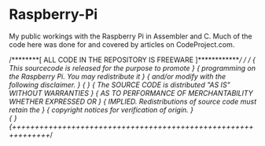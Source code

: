 # Raspberry-Pi
My public workings with the Raspberry Pi in Assembler and C. Much of the code here was done for and covered by articles on CodeProject.com.

/********[ ALL CODE IN THE REPOSITORY IS FREEWARE ]*************/
/                                                               /
{     This sourcecode is released for the purpose to promote    }
{   programming on the Raspberry Pi. You may redistribute it    }
{   and/or modify with the following disclaimer.                }
{																                                }
{   The SOURCE CODE is distributed "AS IS" WITHOUT WARRANTIES	  }
{   AS TO PERFORMANCE OF MERCHANTABILITY WHETHER EXPRESSED OR   } 
{   IMPLIED. Redistributions of source code must retain the     }
{   copyright notices for verification of origin.               }	
{																                                }
{++++++++++++++++++++++++++++++++++++++++++++++++++++++++++++++*/
